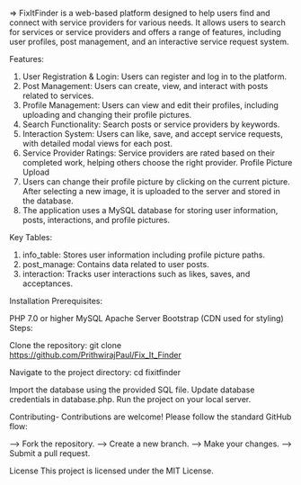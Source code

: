 
=> FixItFinder is a web-based platform designed to help users find and connect with service providers for various needs. It allows users to search for services or service providers and offers a range of features, including user profiles, post management, and an interactive service request system.

Features:
1. User Registration & Login: Users can register and log in to the platform.
2. Post Management: Users can create, view, and interact with posts related to services.
3. Profile Management: Users can view and edit their profiles, including uploading and changing their profile pictures.
4. Search Functionality: Search posts or service providers by keywords.
5. Interaction System: Users can like, save, and accept service requests, with detailed modal views for each post.
6. Service Provider Ratings: Service providers are rated based on their completed work, helping others choose the right provider.
Profile Picture Upload
7. Users can change their profile picture by clicking on the current picture. After selecting a new image, it is uploaded to the server and stored in the database.
8. The application uses a MySQL database for storing user information, posts, interactions, and profile pictures.


Key Tables:
1. info_table: Stores user information including profile picture paths.
2. post_manage: Contains data related to user posts.
3. interaction: Tracks user interactions such as likes, saves, and acceptances.


Installation Prerequisites:

PHP 7.0 or higher
MySQL
Apache Server
Bootstrap (CDN used for styling)
Steps:

Clone the repository:
git clone https://github.com/PrithwirajPaul/Fix_It_Finder

Navigate to the project directory:
cd fixitfinder

Import the database using the provided SQL file.
Update database credentials in database.php.
Run the project on your local server.


Contributing-
Contributions are welcome! Please follow the standard GitHub flow:

--> Fork the repository.
--> Create a new branch.
--> Make your changes.
--> Submit a pull request.


License
This project is licensed under the MIT License.